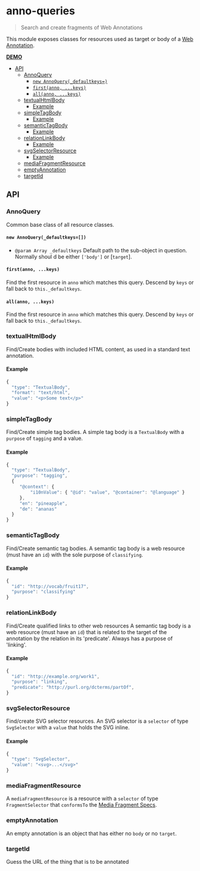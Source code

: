 # anno-queries

> Search and create fragments of Web Annotations

This module exposes classes for resources used as target or body
of a [Web Annotation](https://www.w3.org/TR/annotation-model).

[**DEMO**](https://kba.github.io/anno/queries.html)

<!-- BEGIN-MARKDOWN-TOC -->
* [API](#api)
	* [AnnoQuery](#annoquery)
		* [`new AnnoQuery(_defaultkeys=)`](#new-annoquery_defaultkeys-)
		* [`first(anno, ...keys)`](#firstanno-keys)
		* [`all(anno, ...keys)`](#allanno-keys)
	* [textualHtmlBody](#textualhtmlbody)
		* [Example](#example)
	* [simpleTagBody](#simpletagbody)
		* [Example](#example-1)
	* [semanticTagBody](#semantictagbody)
		* [Example](#example-2)
	* [relationLinkBody](#relationlinkbody)
		* [Example](#example-3)
	* [svgSelectorResource](#svgselectorresource)
		* [Example](#example-4)
	* [mediaFragmentResource](#mediafragmentresource)
	* [emptyAnnotation](#emptyannotation)
	* [targetId](#targetid)

<!-- END-MARKDOWN-TOC -->

## API

<!-- BEGIN-RENDER ./queries.js -->
### AnnoQuery
Common base class of all resource classes.
#### `new AnnoQuery(_defaultkeys=[])`
- `@param Array _defaultkeys` Default path to the sub-object in question.
  Normally shoul d be either `['body']` or [`target`].
#### `first(anno, ...keys)`
Find the first resource in `anno` which matches this query.
Descend by `keys` or fall back to `this._defaultkeys`.
#### `all(anno, ...keys)`
Find the first resource in `anno` which matches this query.
Descend by `keys` or fall back to `this._defaultkeys`.
### textualHtmlBody

Find/Create bodies with included HTML content, as used in a standard text
annotation.
#### Example
```js
{
  "type": "TextualBody",
  "format": "text/html",
  "value": "<p>Some text</p>"
}
```
### simpleTagBody
Find/Create simple tag bodies. 
A simple tag body is a `TextualBody` with a `purpose` of `tagging` and a value.
#### Example
```js
{
  "type": "TextualBody",
  "purpose": "tagging",
  {
     "@context": {
         "i10nValue": { "@id": "value", "@container": "@language" }
     },
     "en": "pineapple",
     "de": "ananas"
  }
}
```
### semanticTagBody
Find/Create semantic tag bodies. 
A semantic tag body is a web resource (must have an `id`) with the sole purpose
of `classifying`.
#### Example
```js
{
  "id": "http://vocab/fruit17",
  "purpose": "classifying"
}
```
### relationLinkBody
Find/Create qualified links to other web resources
A semantic tag body is a web resource (must have an `id`) that is related to the
target of the annotation by the relation in its 'predicate'.
Always has a purpose of 'linking'.
#### Example
```js
{
  "id": "http://example.org/work1",
  "purpose": "linking",
  "predicate": "http://purl.org/dcterms/partOf",
}
```
### svgSelectorResource
Find/create SVG selector resources.
An SVG selector is a `selector` of type `SvgSelector` with a `value` that
holds the SVG inline.
#### Example

```js
{
  "type": "SvgSelector",
  "value": "<svg>...</svg>"
}
```
### mediaFragmentResource
A `mediaFragmentResource` is a resource with a `selector` of type
`FragmentSelector` that `conformsTo` the [Media Fragment
Specs](http://www.w3.org/TR/media-frags/).
### emptyAnnotation
An empty annotation is an object that has either no `body` or no `target`.
### targetId
Guess the URL of the thing that is to be annotated

<!-- END-RENDER -->
